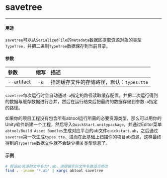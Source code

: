 # savetree
---

#### 用途

`savetree`可以从`SerializedFile`的`metadata`数据区提取资源对象的类型`TypeTree`，并把二进制`TypeTree`数据保存到当前目录。

#### 参数

|参数|缩写|描述|
|:-|:-:|:-|
|--artifact|-a|指定缓存文件的存储路径，默认：`types.tte`|

`savetree`每次运行时会自动通过`-a`指定的路径读取缓存配置，并把二次运行得到的数据与缓存数据进行合并，然后在运行结束后把最终的数据存储到参数`-a`指定的路径。

如果你的项目工程没有包含所有abtool运行所需的必要资源类型，那么可以用你的Unity软件新建一个工程，然后导入`QuickStart.unitypackage`，并通过Editor菜单`abtool/Build Asset Bundles`生成对应平台的ab文件`quickstart.ab`，之后通过`savetree`第一次生成`types.tte`，进而在此基础上扫描你的项目ab资源，这样最终得到的`TypeTree`数据文件就不会缺少相关类型信息了。

#### 示例

```bash
# 假设ab资源的文件名为*.ab，请根据实际文件名做适当修改
find . -iname '*.ab' | xargs abtool savetree
```
